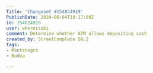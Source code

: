 ```yaml
---
Title: 'Changeset #154824919'
PublishDate: 2024-08-04T18:17:08Z
id: 154824919
user: whereisabi
comment: Determine whether ATM allows depositing cash
created_by: StreetComplete 58.2
tags:
- Montenegro
- Budva

---
```

